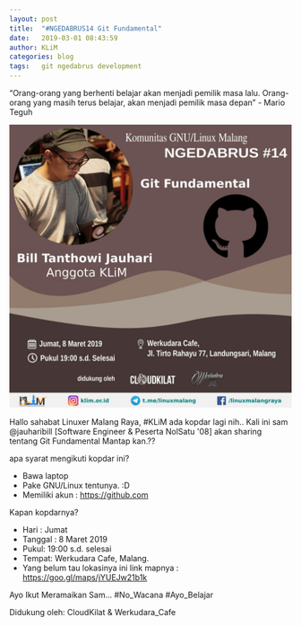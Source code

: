 ```yaml
---
layout: post
title:  "#NGEDABRUS14 Git Fundamental"
date:   2019-03-01 08:43:59
author: KLiM
categories: blog
tags:	git ngedabrus development
---
```



“Orang-orang yang berhenti belajar akan menjadi pemilik masa lalu. Orang-orang yang masih terus belajar, akan menjadi pemilik masa depan” - Mario Teguh

![Poster Ngedabrus 14](/assets/images/ngedabrus-14.jpg)

Hallo sahabat Linuxer Malang Raya, #KLiM ada kopdar lagi nih.. Kali ini sam @jauharibill [Software Engineer & Peserta NolSatu '08] akan sharing tentang Git Fundamental Mantap kan.??

apa syarat mengikuti kopdar ini?
- Bawa laptop 
- Pake GNU/Linux tentunya. :D
- Memiliki akun : https://github.com

Kapan kopdarnya? 
- Hari : Jumat 
- Tanggal : 8 Maret 2019 
- Pukul: 19:00 s.d. selesai
- Tempat:  Werkudara Cafe, Malang. 
- Yang belum tau lokasinya ini link mapnya : https://goo.gl/maps/jYUEJw21b1k

Ayo Ikut Meramaikan Sam... #No_Wacana #Ayo_Belajar 

Didukung oleh: CloudKilat & Werkudara_Cafe